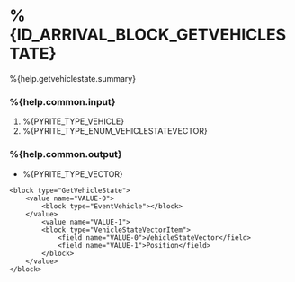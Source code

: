 # %{ID_ARRIVAL_BLOCK_GETVEHICLESTATE}

%{help.getvehiclestate.summary}

### %{help.common.input}

1. %{PYRITE_TYPE_VEHICLE}
2. %{PYRITE_TYPE_ENUM_VEHICLESTATEVECTOR}

### %{help.common.output}

-   %{PYRITE_TYPE_VECTOR}

```
<block type="GetVehicleState">
    <value name="VALUE-0">
        <block type="EventVehicle"></block>
    </value>
        <value name="VALUE-1">
        <block type="VehicleStateVectorItem">
            <field name="VALUE-0">VehicleStateVector</field>
            <field name="VALUE-1">Position</field>
        </block>
    </value>
</block>
```